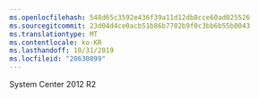 ```yaml
---
ms.openlocfilehash: 548d65c3592e436f39a11d12db8cce60ad025526
ms.sourcegitcommit: 23d04d4ce0acb51b86b7702b9f0c3bb6b55b0043
ms.translationtype: MT
ms.contentlocale: ko-KR
ms.lasthandoff: 10/31/2019
ms.locfileid: "20630899"
---
```

<Token xmlns:xlink="http://www.w3.org/1999/xlink">System Center 2012 R2</Token>